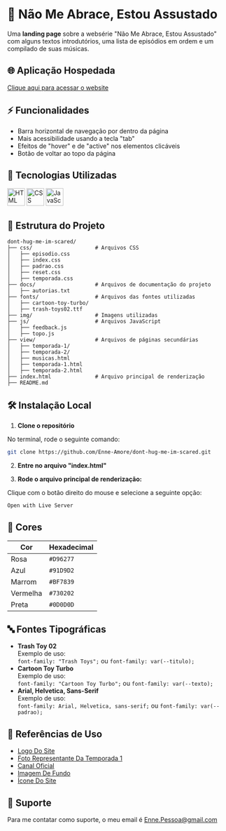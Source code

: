 
# 🧶 Não Me Abrace, Estou Assustado

 Uma **landing page** sobre a websérie "Não Me Abrace, Estou Assustado" com alguns textos introdutórios, uma lista de episódios em ordem e um compilado de suas músicas.


## 🌐 Aplicação Hospedada

 [Clique aqui para acessar o website](https://enne-amore.github.io/do-not-hug-i-am-scared/)


## ⚡ Funcionalidades

 - Barra horizontal de navegação por dentro da página
 - Mais acessibilidade usando a tecla "tab"
 - Efeitos de "hover" e de "active" nos elementos clicáveis
 - Botão de voltar ao topo da página


## 🚀 Tecnologias Utilizadas

 <p align="left">
   <img src="https://cdn.jsdelivr.net/gh/devicons/devicon/icons/html5/html5-original.svg" title="HTML" alt="HTML" width="40" height="40"/>
   <img src="https://upload.wikimedia.org/wikipedia/commons/thumb/a/ab/Official_CSS_Logo.svg/2048px-Official_CSS_Logo.svg.png" title="CSS" alt="CSS" width="40" height="40"/>
   <img src="https://cdn.jsdelivr.net/gh/devicons/devicon/icons/javascript/javascript-original.svg" title="JavaScript" alt="JavaScript" width="40" height="40"/>
 </p>


## 📂 Estrutura do Projeto

 ```plaintext
 dont-hug-me-im-scared/
 ├── css/                    # Arquivos CSS
 │   ├── episodio.css 
 │   ├── index.css
 │   ├── padrao.css 
 │   ├── reset.css  
 │   ├── temporada.css       
 ├── docs/                   # Arquivos de documentação do projeto
 │   ├── autorias.txt
 ├── fonts/                  # Arquivos das fontes utilizadas
 │   ├── cartoon-toy-turbo/
 │   ├── trash-toys02.ttf
 ├── img/                    # Imagens utilizadas 
 ├── js/                     # Arquivos JavaScript
 │   ├── feedback.js 
 │   ├── topo.js 
 ├── view/                   # Arquivos de páginas secundárias
 │   ├── temporada-1/
 │   ├── temporada-2/
 │   ├── musicas.html
 │   ├── temporada-1.html
 │   ├── temporada-2.html
 ├── index.html              # Arquivo principal de renderização
 ├── README.md
 ```


## 🛠️ Instalação Local

 1. **Clone o repositório**
 
 No terminal, rode o seguinte comando:
 
 ```bash
 git clone https://github.com/Enne-Amore/dont-hug-me-im-scared.git
 ```
 
 2. **Entre no arquivo "index.html"**
 
 3. **Rode o arquivo principal de renderização:**
 
 Clique com o botão direito do mouse e selecione a seguinte opção:
 
 ```bash
 Open with Live Server
 ```


## 🌈 Cores

 | Cor      | Hexadecimal |
 | -------- | ----------- |
 | Rosa     | `#D96277`   |
 | Azul     | `#91D9D2`   |
 | Marrom   | `#BF7839`   |
 | Vermelha | `#730202`   |
 | Preta    | `#0D0D0D`   |


## 🔤 Fontes Tipográficas

 - **Trash Toy 02**  
   Exemplo de uso:  
   `font-family: "Trash Toys";` ou 
   `font-family: var(--titulo);`
 - **Cartoon Toy Turbo**  
   Exemplo de uso:  
   `font-family: "Cartoon Toy Turbo";` ou 
   `font-family: var(--texto);`
 - **Arial, Helvetica, Sans-Serif**  
   Exemplo de uso:  
   `font-family: Arial, Helvetica, sans-serif;` ou 
   `font-family: var(--padrao);`


## 🌟 Referências de Uso

 - [Logo Do Site](http://cinegnose.blogspot.com/2016/01/curta-da-semana-dont-hug-me-im-scared-o.html)
 - [Foto Representante Da Temporada 1](http://www.beckyandjoes.com)
 - [Canal Oficial](https://www.youtube.com/@donthugmeimscared)
 - [Imagem De Fundo](https://www.deviantart.com/fnafnate/art/Don-t-hug-me-I-m-scared-wallpaper-797185474)
 - [Ícone Do Site](https://www.reddit.com/r/DHMIS/comments/epcg5i/the_dhmis_trio_ssbukfad2_style_icon/?utm_source=share&utm_medium=web3x&utm_name=web3xcss&utm_term=1&utm_content=share_button)
 

## 🔧 Suporte

 Para me contatar como suporte, o meu email é [Enne.Pessoa@gmail.com](mailto:Enne.Pessoa@gmail.com)

